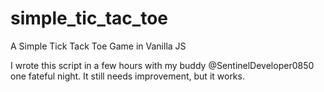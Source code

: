 # simple_tic_tac_toe
A Simple Tick Tack Toe Game in Vanilla JS

I wrote this script in a few hours with my buddy @SentinelDeveloper0850 one fateful night.
It still needs improvement, but it works.
